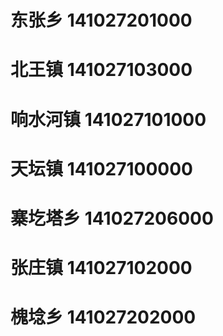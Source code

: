 # 东张乡 141027201000
# 北王镇 141027103000
# 响水河镇 141027101000
# 天坛镇 141027100000
# 寨圪塔乡 141027206000
# 张庄镇 141027102000
# 槐埝乡 141027202000
